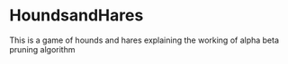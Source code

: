 HoundsandHares
==============
This is a game of hounds and hares explaining the working of alpha beta pruning algorithm
